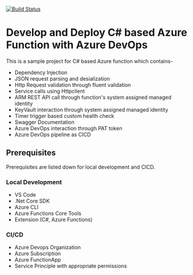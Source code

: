 [![Build Status](https://dev.azure.com/bahrinipun/demo-azurefunction/_apis/build/status/azurefunction-cicd?branchName=main)](https://dev.azure.com/bahrinipun/demo-azurefunction/_build/latest?definitionId=53&branchName=main)

# Develop and Deploy C# based Azure Function with Azure DevOps
This is a sample project for C# based Azure function which contains-
- Dependency Injection
- JSON request parsing and desialization
- Http Request validation through fluent validation
- Service calls using Httpclient
- ARM REST API call through function's system assigned managed identity
- KeyVault interaction through system assigned managed identity
- Timer trigger based custom health check
- Swagger Documentation
- Azure DevOps interaction through PAT token
- Azure DevOps pipeline as CICD 

## Prerequisites
Prerequisites are listed down for local development and CICD.

### Local Development
- VS Code
- .Net Core SDK
- Azure CLI
- Azure Functions Core Tools
- Extension (C#, Azure Functions)

### CI/CD
- Azure Devops Organization
- Azure Subscription
- Azure FunctionApp
- Service Principle with appropriate permissions 
